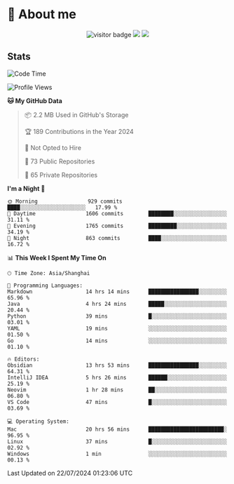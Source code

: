 <!-- ![](https://youpai.roccoshi.top/img/20200804214216.png) -->

# 🧐 About me
 
<p align="center">
<img src="https://visitor-badge.laobi.icu/badge?page_id=Lincest.Lincest&title=hits" alt="visitor badge"/>
<a href="mailto:imroccoshi@gmail.com"><img src="https://img.shields.io/badge/gmail-imroccoshi%40gmail.com-red"></a>
<a href="https://blog.roccoshi.top"><img src="https://img.shields.io/badge/blog-roccoshi-green"></a>
</p>

## Stats

<!--START_SECTION:waka-->
![Code Time](http://img.shields.io/badge/Code%20Time-1%2C418%20hrs%209%20mins-blue)

![Profile Views](http://img.shields.io/badge/Profile%20Views-1-blue)

**🐱 My GitHub Data** 

> 📦 2.2 MB Used in GitHub's Storage 
 > 
> 🏆 189 Contributions in the Year 2024
 > 
> 🚫 Not Opted to Hire
 > 
> 📜 73 Public Repositories 
 > 
> 🔑 65 Private Repositories 
 > 
**I'm a Night 🦉** 

```text
🌞 Morning                929 commits         ████░░░░░░░░░░░░░░░░░░░░░   17.99 % 
🌆 Daytime                1606 commits        ████████░░░░░░░░░░░░░░░░░   31.11 % 
🌃 Evening                1765 commits        █████████░░░░░░░░░░░░░░░░   34.19 % 
🌙 Night                  863 commits         ████░░░░░░░░░░░░░░░░░░░░░   16.72 % 
```


📊 **This Week I Spent My Time On** 

```text
🕑︎ Time Zone: Asia/Shanghai

💬 Programming Languages: 
Markdown                 14 hrs 14 mins      ████████████████░░░░░░░░░   65.96 % 
Java                     4 hrs 24 mins       █████░░░░░░░░░░░░░░░░░░░░   20.44 % 
Python                   39 mins             █░░░░░░░░░░░░░░░░░░░░░░░░   03.01 % 
YAML                     19 mins             ░░░░░░░░░░░░░░░░░░░░░░░░░   01.50 % 
Go                       14 mins             ░░░░░░░░░░░░░░░░░░░░░░░░░   01.10 % 

🔥 Editors: 
Obsidian                 13 hrs 53 mins      ████████████████░░░░░░░░░   64.31 % 
IntelliJ IDEA            5 hrs 26 mins       ██████░░░░░░░░░░░░░░░░░░░   25.19 % 
Neovim                   1 hr 28 mins        ██░░░░░░░░░░░░░░░░░░░░░░░   06.80 % 
VS Code                  47 mins             █░░░░░░░░░░░░░░░░░░░░░░░░   03.69 % 

💻 Operating System: 
Mac                      20 hrs 56 mins      ████████████████████████░   96.95 % 
Linux                    37 mins             █░░░░░░░░░░░░░░░░░░░░░░░░   02.92 % 
Windows                  1 min               ░░░░░░░░░░░░░░░░░░░░░░░░░   00.13 % 
```


 Last Updated on 22/07/2024 01:23:06 UTC
<!--END_SECTION:waka-->


